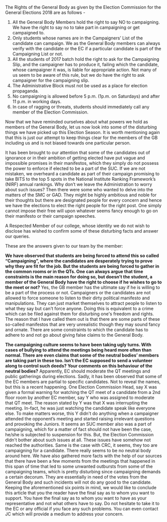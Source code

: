 <!-- TITLE: Campaigning At Its Worst -->
<!-- SUBTITLE: As the Doomsday approaches, the pressure on the candidates to express themselves, to reach out to and convince as many students as possible has increased too. But the need to do so ended up spoiling the spirit of the much anticipated General Election 2018 for some of the students on campus.  Journal Club presents an informative piece to remind the General Body Members of their role and power during the time of elections. -->

The Rights of the General Body as given by the Election Commission for the General Elections 2018 are as follows -  

1. All the General Body Members hold the right to say NO to campaigning. We have the right to say no to take part in campaigning or get campaigned to.  
2. Only students whose names are in the Campaigners’ List of the candidate can campaign. We as the General Body members can always verify with the candidate or the EC if a particular candidate is part of the Campaigning List or not.
3. All the students of 2017 batch hold the right to ask for the Campaigning Slip, and the campaigner has to produce it, failing which the candidate, whose campaigner it was, is liable for appropriate action. Not many of us seem to be aware of this rule, but we do have the right to ask campaigner for the campaigning slip.
4. The Administrative Block must not be used as a place for election propaganda.
5. No campaigning is allowed before 5 p.m. (1p.m. on Saturdays) and after 11 p.m. in working days.
6. In case of ragging or threats, students should immediately call any member of the Election Commission.

Now that we have reminded ourselves about what powers we hold as members of the General Body, let us now look into some of the disturbing things we have picked up this Election Season. It is worth mentioning again that this is just our attempt to keep things clear for the members of the GB including us and is not biased towards one particular person. 

It has been brought to our attention that some of the candidates out of ignorance or in their ambition of getting elected have put vague and impossible promises in their manifestos, which they simply do not possess the power to enforce if elected to be a part of the SUC. If we are not mistaken, we overheard a candidate as part of their campaign promising to take BITS to the top 5 spots in the National Institute Ranking Framework’s (NIRF) annual rankings. Why don’t we leave the Administration to worry about such issues? Then there were some who wanted to delve into the matters of the SMC or GAD. They might be highly ambitious and noble for their thoughts but there are designated people for every concern and hence we have the elections to elect the right people for the right post. One simply cannot impose their free will upon whatever seems fancy enough to go on their manifesto or their campaign speeches. 

A Respected Member of our college, whose identity we do not wish to disclose has wished to confirm some of these disturbing facts and answer our queries.

These are the answers given to our team by the member:

**We have observed that students are being forced to attend this so called “Campaigning”, where the candidates are desperately trying to prove why they are fit for the job. But the students are being forced to gather in the common rooms or in the QTs. One can always argue that time constraints is the main reason for doing so, but doesn’t the student, a member of the General Body have the right to choose if he wishes to go to the meet or not?**
Yes, the GB member has the ultimate say if he is willing to be a part of the process or not. Campaigners or the candidates are not allowed to force someone to listen to their dirty political manifesto and manipulations. They can just market themselves to attract people to listen to what they say but can't force anyone. Doing this is equivalent to a crime which can be filed against them for disturbing one's freedom and rights. The reason that I have called them out is that there are some parts of these so-called manifestos that are very unrealistic though they may sound fancy and ornate. There are some constraints to which the candidate has to adhere to and not go about giving false claims to the General Body.

**The campaigning culture seems to have been taking ugly turns. With cases of bullying to attend the meetings being heard more often than normal. There are even claims that some of the neutral bodies’ members are taking part in these too. Isn’t the EC supposed to send a volunteer along to control such deeds? Your comments on this behaviour of the neutral bodies?**
Apparently, EC should moderate the QT meetings and public gatherings during elections. Sadly, it has been observed that some of the EC members are partial to specific candidates. Not to reveal the names, but this is a recent happening. One Election Commission Head, say X was given a formal warning for watching the QT meet of a candidate from a 2nd floor room by another EC member, say Y who was assigned to moderate that QT meet. The reason stated by Y was that X was interrupting the meeting. In-fact, he was just watching the candidate speak like everyone else. To make matters worse, this Y didn't do anything when a campaigner attended the opponent’s meeting and started raising irrelevant questions and provoking the Juniors. It seems an SUC member also was a part of campaigning, which for a matter of fact should not have been the case, he/she is subjected to suspension for this. But, the Election Commission didn't bother about such issues at all. These issues have somehow not reached the authorities. Same is the case with CRC, it seems, they too are campaigning for a candidate. There really seems to be no neutral body around here. 
We have also gathered more facts with the help of  our sources that there have been a few moments from the meetings that happened in this span of time that led to some unwanted outbursts from some of the campaigning teams, which is pretty disturbing since campaigning demands a certain decorum. They are essentially in need of the votes from the General Body and such incidents will not do any good to the candidate.
Keeping the aforementioned six points in mind, we would like to conclude this article that you the reader have the final say as to whom you want to support. You have the final say as to whom you want to have as your representative and not what others have to say. Do not hesitate to take it to the EC or any official if you face any such problems. You can even contact JC which will provide a medium to address your concern.